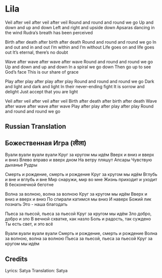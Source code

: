 # Lila

Veil after veil after veil after veil
Round and round and round we go
Up and down and up and down
Left and right and upside down
Apsaras dancing in the wind
Rudra’s breath has been perceived

Birth after death after birth after death
Round and round and round we go
In and out and in and out
I’m within and I’m without
Life goes on and life goes out
It’s eternal, there’s no doubt

Wave after wave after wave after wave
Round and round and round we go
Up and down and up and down
In a spiral we go down
Then go up to see God’s face
This is our share of grace

Play after play after play after play
Round and round and round we go
Dark and light and dark and light
In their never-ending fight
It is sorrow and delight
Just accept that you are light

Veil after veil after veil after veil
Birth after death after birth after death
Wave after wave after wave after wave
Play after play after play after play
Round and round and round we go

## Russian Translation

## Божественная Игра (लीला)

Вуали вуали вуали вуали
Круг за кругом мы идём
Вверх и вниз и вверх и вниз
Влево вправо и вверх дном
На ветру пляшут Апсары
Чувствую дыханье Рудры

Смерть и рождение, смерть и рождение
Круг за кругом мы идём
Вглубь и вне и вглубь и вне
Мир снаружи, мир во мне
Жизнь приходит и уходит
B бесконечной беготне

Волна за волною, волна за волною
Круг за кругом мы идём
Вверх и вниз и вверх и вниз
По спирали катимся мы вниз
И наверх Божий лик познать
Это - наша благодать

Пьеса за пьесой, пьеса за пьесой
Круг за кругом мы идём
Зло добро, добро и зло
В вечной схватке, как назло
Боль и радость, так суждено
Ты есть свет, и это всё

Вуали вуали вуали вуали
Смерть и рождение, смерть и рождение
Волна за волною, волна за волною
Пьеса за пьесой, пьеса за пьесой
Круг за кругом мы идём

## Credits

Lyrics: Satya
Translation: Satya